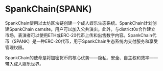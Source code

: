 # SpankChain(SPANK)

SpankChain使用以太坊区块链创建一个成人娱乐生态系统。SpankChain计划创建SpankChain camsite，用户可以加入公共演出。此外，与district0x合作建立市场，表演者可以使用ETH或ERC-20代币上传和出售数字内容。SpankChain代币（SPANK）是一种ERC-20代币，用于SpankChain生态系统内支付服务和享受管理权限。

SpankChain的使命是将加密货币的核心优势——隐私、安全、自主权和效率——带入成人娱乐世界。
